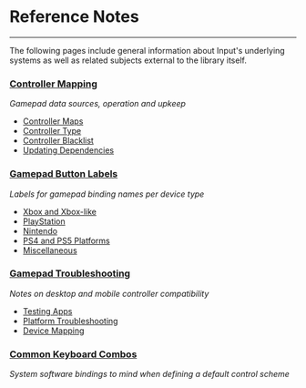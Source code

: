 # Reference Notes

---

The following pages include general information about Input's underlying systems as well as related subjects external to the library itself.

### [Controller Mapping](Controller-Mapping)
*Gamepad data sources, operation and upkeep*
- [Controller Maps](Controller-Mapping#controller-maps)
- [Controller Type](Controller-Mapping#controller-type)
- [Controller Blacklist](Controller-Mapping#controller-blacklist)
- [Updating Dependencies](Controller-Mapping#updating-dependencies)

### [Gamepad Button Labels](Gamepad-Button-Labels)
*Labels for gamepad binding names per device type*
- [Xbox and Xbox-like](Gamepad-Button-Labels#xbox-and-xbox-like)
- [PlayStation](Gamepad-Button-Labels#playstation)
- [Nintendo](Gamepad-Buton-Labels#nintendo)
- [PS4 and PS5 Platforms](Gamepad-Buton-Labels#dualshock-4-and-dualsense-on-ps4-and-ps5)
- [Miscellaneous](Gamepad-Button-Labels#miscellaneous)

### [Gamepad Troubleshooting](Gamepad-Troubleshooting)
*Notes on desktop and mobile controller compatibility*
- [Testing Apps](Gamepad-Troubleshooting#testing-apps)
- [Platform Troubleshooting](Gamepad-Troubleshooting#platform-troubleshooting)
- [Device Mapping](Gamepad-Troubleshooting#device-mapping)

### [Common Keyboard Combos](Common-Keyboard-Combos)
*System software bindings to mind when defining a default control scheme*
